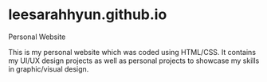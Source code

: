# leesarahhyun.github.io
Personal Website


This is my personal website which was coded using HTML/CSS. 
It contains my UI/UX design projects as well as personal projects to showcase my skills in graphic/visual design.
